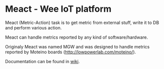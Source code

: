 # Meact - Wee IoT platform

Meact (Metric-Action) task is to get metric from external stuff,
write it to DB and perform various action.

Meact can handle metrics reported by any kind of software/hardware.

Originaly Meact was named MGW and was designed to handle metrics
reported by Moteino boards (http://lowpowerlab.com/moteino/).

Documentation can be found in [wiki](https://github.com/bkupidura/meact/wiki).
